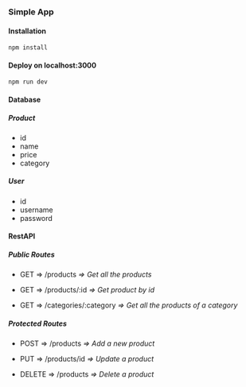 ### Simple App

#### Installation
    npm install

#### Deploy on localhost:3000
    npm run dev

#### Database
##### Product 
- id
- name
- price
- category 
##### User
- id
- username
- password

#### RestAPI
##### Public Routes
* GET => /products             *=> Get all the products*

* GET => /products/:id         *=> Get product by id*

* GET => /categories/:category *=> Get all the products of a category*

##### Protected Routes
* POST => /products            *=> Add a new product*

* PUT => /products/id          *=> Update a product*

* DELETE => /products          *=> Delete a product*

